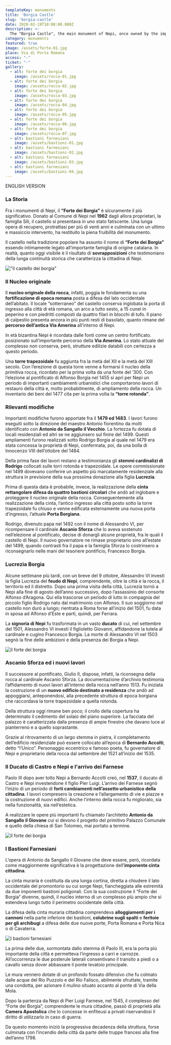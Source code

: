 ```yaml
---
templateKey: monuments
title: 'Borgia Castle'
slug: 'borgia-castle'
date: 2020-02-19T10:00:00.000Z
description: >-
  The "Borgia Castle", the main monument of Nepi, once owned by the important Catalan family is, today, the result of different remakes which testify the historical continuity of our wonderful town.
category: monuments
featured: true
image: /assets/forte-01.jpg
place: Via di Porta Romana
access: "-"
ticket: "-"
gallery:
  - alt: forte dei borgia
    image: /assets/rocca-01.jpg
  - alt: forte dei borgia
    image: /assets/rocca-02.jpg
  - alt: forte dei borgia
    image: /assets/rocca-03.jpg
  - alt: forte dei borgia
    image: /assets/rocca-04.jpg
  - alt: forte dei borgia
    image: /assets/rocca-05.jpg
  - alt: forte dei borgia
    image: /assets/rocca-06.jpg
  - alt: forte dei borgia
    image: /assets/rocca-07.jpg
  - alt: bastioni farnesiani
    image: /assets/bastioni-01.jpg
  - alt: bastioni farnesiani
    image: /assets/bastioni-02.jpg
  - alt: bastioni farnesiani
    image: /assets/bastioni-03.jpg
  - alt: bastioni farnesiani
    image: /assets/bastioni-04.jpg
---
```

ENGLISH VERSION

### La Storia

Fra i monumenti di Nepi, il **“Forte dei Borgia”** è sicuramente il più significativo. Donato al Comune di Nepi nel **1962** dagli allora proprietari, la famiglia Sili, il castello si presentava in uno stato fatiscente. Una lunga opera di recupero, protrattasi per più di venti anni e culminata con un ultimo e massiccio intervento, ha restituito la piena fruibilità del monumento.

Il castello nella tradizione popolare ha assunto il nome di **“Forte dei Borgia”** essendo intimamente legato all’importante famiglia di origine catalana. In realtà, quanto oggi visibile è il risultato di **sovrapposizioni** che testimoniano della lunga continuità storica che caratterizza la cittadina di Nepi.

!["il castello dei borgia"](/assets/forte_01.jpg)

### Il Nucleo originale

Il **nucleo originale della rocca**, infatti, poggia le fondamenta su una **fortificazione di epoca romana** posta a difesa del lato occidentale dell’abitato. Il locale “sotterraneo” del castello conserva inglobata la porta di ingresso alla città di età romana, un arco a tutto sesto, a 15 cunei in peperino e con piedritti composti da quattro filari in blocchi di tufo. Il piano di calpestio presenta ancora in più punti resti di basolato, quanto rimane del **percorso dell’antica Via Amerina** all’interno di Nepi.

In età bizantina Nepi è ricordata dalle fonti come un centro fortificato. posizionato sull’importante percorso della **Via Amerina**. Lo stato attuale del complesso non conserva, però, strutture edilizie databili con certezza a questo periodo.

Una **torre trapezoidale** fu aggiunta fra la metà del XII e la metà del XIII secolo. Con l’erezione di questa torre venne a formarsi il nucleo della  primitiva rocca, ricordato per la prima volta da una fonte del ‘300. Con l’elezione al pontificato di Alfonso Borgia nel 1455 si aprì per Nepi un periodo di importanti cambiamenti urbanistici che comportarono lavori di restauro della città  e, molto probabilmente, di ampliamento della rocca. Un inventario dei beni del 1477 cita per la prima volta la **“torre rotonda”**.

### Rilevanti modifiche

Importanti modifiche furono apportate fra il **1479 ed 1483**. I lavori furono eseguiti sotto la direzione del maestro Antonio fiorentino da molti identificato con **Antonio da Sangallo il Vecchio**. La fortezza fu dotata di locali residenziali ed altri se ne aggiunsero sul finire del 1499. Questi ampliamenti furono realizzati sotto Rodrigo Borgia al quale nel 1479 era stata concessa la proprietà di Nepi, confermata, poi, da una bolla di Innocenzo VIII dell’ottobre del 1484.

Della prima fase dei lavori restano a testimonianza gli **stemmi cardinalizi di Rodrigo** collocati sulle torri rotonda e trapezoidale. Le opere commissionate nel 1499 dovevano conferire un aspetto più marcatamente residenziale alla struttura in previsione della sua prossima donazione alla figlia **Lucrezia**.

Prima di questa data è probabile, invece, la realizzazione della **cinta rettangolare difesa da quattro bastioni circolari** che andò ad inglobare e proteggere il nucleo originale della rocca. Conseguentemente alla realizzazione della cinta, l’antico ingresso alla città posto sotto la torre trapezoidale fu chiuso e venne edificata esternamente una nuova porta d’ingresso, l’attuale **Porta Borgiana**.

Rodrigo, divenuto papa nel 1492 con il nome di Alessandro VI,  per ricompensare il cardinale **Ascanio Sforza** che lo aveva sostenuto nell’elezione al pontificato, decise di donargli alcune proprietà, fra le quali il castello di Nepi. Il nuovo governatore ne rimase proprietario sino all’estate del 1499, quando contrasti fra il papa e la famiglia Sforza lo costrinsero a riconsegnarlo nelle mani del tesoriere pontificio, Francesco Borgia.

### Lucrezia Borgia

Alcune settimane più tardi, con un breve del 9 ottobre, Alessandro VI  investì la figlia Lucrezia del **feudo di Nepi**, comprendente, oltre la città e la rocca, il territorio ed il distretto. Dopo una prima visita della città, Lucrezia tornò a Nepi alla fine di agosto dell’anno successivo, dopo l’assassinio del consorte Alfonso d’Aragona. Qui ella trascorse un periodo di lutto in compagnia del piccolo figlio Rodrigo nato dal matrimonio con Alfonso. Il suo soggiorno nel castello non durò a lungo; rientrata a Roma forse all’inizio del 1501, fu data in sposa ad Alfonso d’Este e partì, quindi, per Ferrara.

La **signoria di Nepi** fu trasformata in un vasto **ducato** di cui, nel settembre del 1501, Alessandro VI investì il figlioletto Giovanni, affidandone la tutela al cardinale e cugino Francesco Borgia. La morte di Alessandro VI nel 1503 segnò la fine delle ambizioni e della presenza dei Borgia a Nepi.

![il forte dei borgia](/assets/forte_02.jpg)

### Ascanio Sforza ed i nuovi lavori

Il successore al pontificato, Giulio II, dispose, infatti, la riconsegna della rocca al cardinale Ascanio Sforza. La documentazione d’archivio testimonia l’affidamento di nuovi lavori all’interno della rocca nell’anno 1513. Fu iniziata la costruzione di un **nuovo edificio destinato a residenza** che andò ad appoggiarsi, anteponendosi, alla precedente struttura di epoca borgiana che raccordava la torre trapezoidale a quella rotonda.

Della struttura oggi rimane ben poco; il crollo della copertura ha determinato il cedimento del solaio del piano superiore. La facciata del palazzo è caratterizzata dalla presenza di ampie finestre che davano luce al pianterreno e a quello soprastante.

Grazie al ritrovamento di un largo stemma in pietra, il completamento dell’edificio residenziale può essere collocato all’epoca di **Bernardo Accolti**, detto “l’Unico”. Personaggio eccentrico e famoso poeta, fu governatore di Nepi e proprietario della rocca dal settembre del 1521 all’inizio del 1535.

### Il Ducato di Castro e Nepi e l'arrivo dei Farnese

Paolo III dopo aver tolto Nepi a Bernardo Accolti creò, nel **1537**, il ducato di Castro e Nepi investendone il figlio Pier Luigi. L’arrivo dei Farnese segnò l’inizio di un periodo di **forti cambiamenti nell’assetto urbanistico della cittadina**. I lavori compresero la creazione e l’allargamento di vie e piazze e la costruzione di nuovi edifici. Anche l’interno della rocca fu migliorato, sia nella funzionalità, sia nell’estetica.

A realizzare le opere più importanti fu chiamato l’architetto **Antonio da Sangallo il Giovane** cui si devono il progetto del primitivo Palazzo Comunale e quello della chiesa di San Tolomeo, mai portato a termine.

![il forte dei borgia](/assets/rocca-01.jpg)

### I Bastioni Farnesiani

L’opera di Antonio da Sangallo il Giovane che deve essere, però, ricordata come maggiormente significativa è la progettazione dell’**imponente cinta cittadina**.

La cinta muraria è costituita da una lunga cortina, diretta a chiudere il lato occidentale del promontorio su cui sorge Nepi, fiancheggiata alle estremità da due imponenti bastioni poligonali. Con la sua costruzione il “Forte dei Borgia“ divenne, quindi, il nucleo interno di un complesso più ampio che si estendeva lungo tutto il perimetro occidentale della città.

La difesa della cinta muraria cittadina comprendeva **alloggiamenti per i cannoni** nella parte inferiore dei bastioni, **colubrine sugli spalti** e **feritoie per gli archibugi** a difesa delle due nuove porte, Porta Romana e Porta Nica o di Cavaterra.

![I bastioni farnesiani](/assets/bastioni-03.jpg)

La prima delle due, sormontata dallo stemma di Paolo III, era la porta più importante della città e permetteva l’ingresso a carri e carrozze. All’occorrenza le due posterule laterali consentivano il transito a piedi o a cavallo senza dover abbassare il ponte levatoio principale.

Le mura vennero dotate di un profondo fossato difensivo che fu colmato dalle acque del Rio Puzzolo e del Rio Falisco, abilmente sfruttate, tramite una condotta, per azionare il mulino situato accanto al ponte di Via della Mola.

Dopo la partenza da Nepi di Pier Luigi Farnese, nel 1545, il complesso del “Forte dei Borgia”, comprendente le mura cittadine, passò di proprietà alla **Camera Apostolica** che lo concesse in enfiteusi a privati riservandosi il diritto di utilizzarlo in caso di guerra.

Da questo momento iniziò la progressiva decadenza della struttura, forse culminata con l’incendio della città da parte delle truppe francesi alla fine dell’anno 1798.